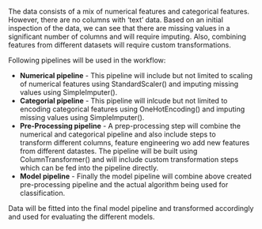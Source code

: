 The data consists of a mix of numerical features and categorical features. 
However, there are no columns with ‘text’ data. Based on an initial 
inspection of the data, we can see that there are missing values in a 
significant number of columns and will require imputing. Also, combining 
features from different datasets will require custom transformations.

Following pipelines will be used in the workflow:

* **Numerical pipeline** - This pipeline will include but not limited to 
  scaling of numerical features using StandardScaler() and imputing 
  missing values using SimpleImputer().
* **Categorial pipeline** - This pipeline will inlcude but not limited to 
  encoding categorical features using OneHotEncoding() and imputing 
  missing values using SimpleImputer().
* **Pre-Processing pipeline** - A prep-processing step will combine the 
  numerical and categorical pipeline and also include steps to  
  transform different columns, feature engineering wo add new features 
  from different datastes. The pipeline will be built using 
  ColumnTransformer() and will include custom transformation steps which 
  can be fed into the pipeline directly.
* **Model pipeline** - Finally the model pipeline will combine above 
  created pre-processing pipeline and the actual algorithm being 
  used for classification. 
  
Data will be fitted into the final model pipeline and transformed 
accordingly and used for evaluating the different models.

